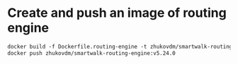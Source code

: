 # Create and push an image of routing engine

```txt
docker build -f Dockerfile.routing-engine -t zhukovdm/smartwalk-routing-engine:v5.24.0 .
docker push zhukovdm/smartwalk-routing-engine:v5.24.0
```
